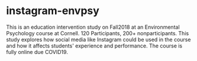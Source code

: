 # instagram-envpsy
This is an education intervention study on Fall2018 at an Environmental Psychology course at Cornell. 120 Participants, 200+ nonparticipants.
This study explores how social media like Instagram could be used in the course and how it affects students' experience and performance.
The course is fully online due COVID19.